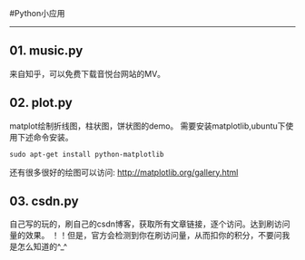
#Python小应用

---

## 01. music.py
来自知乎，可以免费下载音悦台网站的MV。


## 02. plot.py

matplot绘制折线图，柱状图，饼状图的demo。
需要安装matplotlib,ubuntu下使用下述命令安装。
```
sudo apt-get install python-matplotlib
```
还有很多很好的绘图可以访问:
http://matplotlib.org/gallery.html


## 03. csdn.py

自己写的玩的，刷自己的csdn博客，获取所有文章链接，逐个访问。达到刷访问量的效果。
！！但是，官方会检测到你在刷访问量，从而扣你的积分，不要问我是怎么知道的^_^




